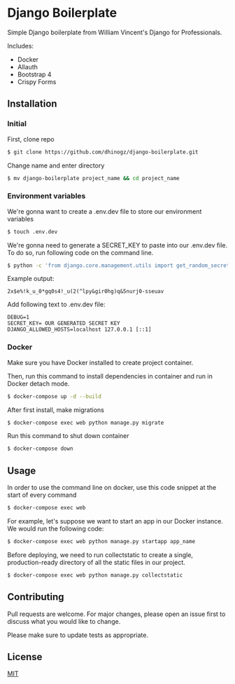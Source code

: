 # Django Boilerplate

Simple Django boilerplate from William Vincent's Django for Professionals. 

Includes:
- Docker
- Allauth
- Bootstrap 4
- Crispy Forms

## Installation

### Initial
First, clone repo
```bash
$ git clone https://github.com/dhinogz/django-boilerplate.git
```

Change name and enter directory
```bash
$ mv django-boilerplate project_name && cd project_name
```
### Environment variables
We're gonna want to create a .env.dev file to store our environment variables
```bash
$ touch .env.dev
```

We're gonna need to generate a SECRET_KEY to paste into our .env.dev file. To do so, run following code on the command line.
```bash
$ python -c 'from django.core.management.utils import get_random_secret_key; print(get_random_secret_key())'
```
Example output:
```
2x$e%!k_u_0*gq0s4!_u(2(^lpy&gir0hg)q&5nurj0-sseuav
```

Add following text to .env.dev file:
```
DEBUG=1
SECRET_KEY= OUR GENERATED SECRET KEY
DJANGO_ALLOWED_HOSTS=localhost 127.0.0.1 [::1]
```

### Docker
Make sure you have Docker installed to create project container.

Then, run this command to install dependencies in container and run in Docker detach mode. 
```bash
$ docker-compose up -d --build
```
After first install, make migrations
```bash
$ docker-compose exec web python manage.py migrate
```

Run this command to shut down container
```bash
$ docker-compose down
```

## Usage

In order to use the command line on docker, use this code snippet at the start of every command
```bash
$ docker-compose exec web
```

For example, let's suppose we want to start an app in our Docker instance. We would run the following code:
```bash
$ docker-compose exec web python manage.py startapp app_name
```

Before deploying, we need to run collectstatic to create a single, production-ready directory of all the static files in our project.
```bash
$ docker-compose exec web python manage.py collectstatic
```

## Contributing
Pull requests are welcome. For major changes, please open an issue first to discuss what you would like to change.

Please make sure to update tests as appropriate.

## License
[MIT](https://choosealicense.com/licenses/mit/)